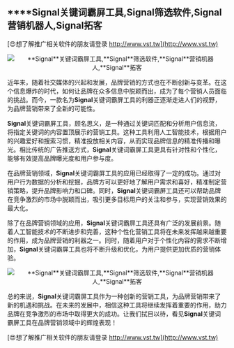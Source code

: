 ## ****Signal**关键词霸屏工具,**Signal**筛选软件,**Signal**营销机器人,**Signal**拓客**

[😍想了解推广相关软件的朋友请登录 http://www.vst.tw](http://www.vst.tw)

 <center><img src="https://vst.tw/MP4/tuiguang/png/5.png" alt="**Signal**关键词霸屏工具,**Signal**筛选软件,**Signal**营销机器人,**Signal**拓客"></center>

近年来，随着社交媒体的兴起和发展，品牌营销的方式也在不断创新与变革。在这个信息爆炸的时代，如何让品牌在众多信息中脱颖而出，成为了每个营销人员面临的挑战。而今，一款名为**Signal**关键词霸屏工具的利器正逐渐走进人们的视野，为品牌营销带来了全新的可能性。

**Signal**关键词霸屏工具，顾名思义，是一种通过关键词匹配和分析用户信息流，将指定关键词的内容置顶展示的营销工具。这种工具利用人工智能技术，根据用户的兴趣爱好和搜索习惯，精准投放相关内容，从而实现品牌信息的精准传播和曝光。相比传统的广告推送方式，**Signal**关键词霸屏工具更具有针对性和个性化，能够有效提高品牌曝光度和用户参与度。

在品牌营销领域，**Signal**关键词霸屏工具的应用已经取得了一定的成功。通过对用户行为数据的分析和挖掘，品牌方可以更好地了解用户需求和喜好，精准制定营销策略，提升品牌影响力和口碑。同时，**Signal**关键词霸屏工具还可以帮助品牌在竞争激烈的市场中脱颖而出，吸引更多目标用户的关注和参与，实现营销效果的最大化。

除了在品牌营销领域的应用，**Signal**关键词霸屏工具还具有广泛的发展前景。随着人工智能技术的不断进步和完善，这种个性化营销工具将在未来发挥越来越重要的作用，成为品牌营销的利器之一。同时，随着用户对于个性化内容的需求不断增加，**Signal**关键词霸屏工具也将不断升级和优化，为用户提供更加优质的营销体验。

 <center><img src="https://vst.tw/MP4/tuiguang/png/8.png" alt="**Signal**关键词霸屏工具,**Signal**筛选软件,**Signal**营销机器人,**Signal**拓客"></center>

总的来说，**Signal**关键词霸屏工具作为一种创新的营销工具，为品牌营销带来了新的机遇和挑战。在未来的发展中，相信这种工具将继续发挥着重要的作用，助力品牌在竞争激烈的市场中取得更大的成功。让我们拭目以待，看见**Signal**关键词霸屏工具在品牌营销领域中的辉煌表现！

[😍想了解推广相关软件的朋友请登录 http://www.vst.tw](http://www.vst.tw)



